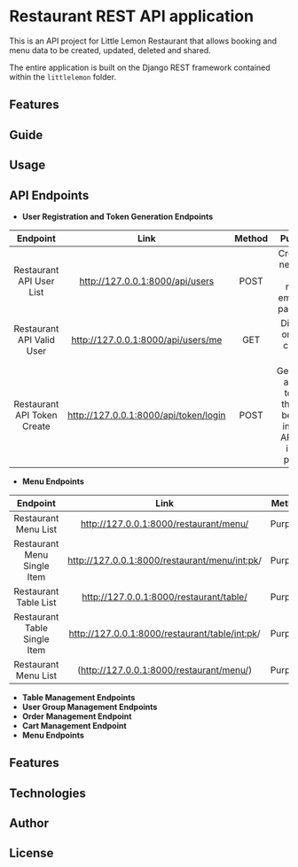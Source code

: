 # Restaurant REST API application

This is an API project for Little Lemon Restaurant that allows booking and menu data to be created, updated, deleted and shared.

The entire application is built on the Django REST framework  contained within the `littlelemon` folder.


## Features

## Guide

## Usage

## API Endpoints

* __User Registration and Token Generation Endpoints__

|Endpoint |Link   |Method  |Purpose  |
| :---:   | :---: | :---: | :---: |
| Restaurant API User List | http://127.0.0.1:8000/api/users   | POST  | Creates a new user with name, email and password |
| Restaurant API Valid User | http://127.0.0.1:8000/api/users/me   | GET  | Displays only the current user|
| Restaurant API Token Create | http://127.0.0.1:8000/api/token/login |POST |Generates access tokens that can be used in other API calls in this project|


* __Menu Endpoints__

|Endpoint |Link   |Method  |Purpose  |
| :---:   | :---: | :---: | :---: |
| Restaurant Menu List | http://127.0.0.1:8000/restaurant/menu/   |Purpose  | __   |
| Restaurant Menu Single Item | http://127.0.0.1:8000/restaurant/menu/<int:pk>/|Purpose  |__   |
| Restaurant Table List| http://127.0.0.1:8000/restaurant/table/   | Purpose  |__   |
| Restaurant Table Single Item  | http://127.0.0.1:8000/restaurant/table/<int:pk>/ |Purpose  | __   |
| Restaurant Menu List | (http://127.0.0.1:8000/restaurant/menu/)   | Purpose  |__   |


* __Table Management Endpoints__
* __User Group Management Endpoints__
* __Order Management Endpoint__
* __Cart Management Endpoint__
* __Menu Endpoints__


## Features

## Technologies

## Author

## License



